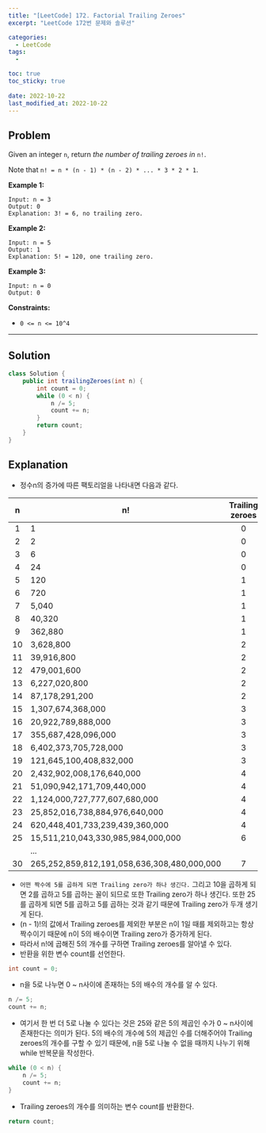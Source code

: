 ```yaml
---
title: "[LeetCode] 172. Factorial Trailing Zeroes"
excerpt: "LeetCode 172번 문제와 솔루션"

categories:
  - LeetCode
tags:
  - 

toc: true
toc_sticky: true
 
date: 2022-10-22
last_modified_at: 2022-10-22
---
```

## **Problem**
Given an integer `n`, return *the number of trailing zeroes in* `n!`.

Note that `n! = n * (n - 1) * (n - 2) * ... * 3 * 2 * 1`.

**Example 1:**
```
Input: n = 3
Output: 0
Explanation: 3! = 6, no trailing zero.
```
**Example 2:**
```
Input: n = 5
Output: 1
Explanation: 5! = 120, one trailing zero.
```
**Example 3:**
```
Input: n = 0
Output: 0
```
**Constraints:**
- `0 <= n <= 10^4`

---
## **Solution**
```java
class Solution {
    public int trailingZeroes(int n) {
        int count = 0;
        while (0 < n) {
            n /= 5;
            count += n;
        }
        return count;
    }
}
```
## **Explanation**
- 정수n의 증가에 따른 팩토리얼을 나타내면 다음과 같다.

|n|n!|Trailing zeroes|
|:---:|---|:---:|
|1|1|0|
|2|2|0|
|3|6|0|
|4|24|0|
|5|120|1|
|6|720|1|
|7|5,040|1|
|8|40,320|1|
|9|362,880|1|
|10|3,628,800|2|
|11|39,916,800|2|
|12|479,001,600|2|
|13|6,227,020,800|2|
|14|87,178,291,200|2|
|15|1,307,674,368,000|3|
|16|20,922,789,888,000|3|
|17|355,687,428,096,000|3|
|18|6,402,373,705,728,000|3|
|19|121,645,100,408,832,000|3|
|20|2,432,902,008,176,640,000|4|
|21|51,090,942,171,709,440,000|4|
|22|1,124,000,727,777,607,680,000|4|
|23|25,852,016,738,884,976,640,000|4|
|24|620,448,401,733,239,439,360,000|4|
|25|15,511,210,043,330,985,984,000,000|6|
||...||
|30|265,252,859,812,191,058,636,308,480,000,000|7|

- `어떤 짝수에 5를 곱하게 되면 Trailing zero가 하나 생긴다.` 그리고 10을 곱하게 되면 2를 곱하고 5를 곱하는 꼴이 되므로 또한 Trailing zero가 하나 생긴다. 또한 25를 곱하게 되면 5를 곱하고 5를 곱하는 것과 같기 때문에 Trailing zero가 두개 생기게 된다.
- (n - 1)!의 값에서 Trailing zeroes를 제외한 부분은 n이 1일 때를 제외하고는 항상 짝수이기 때문에 n이 5의 배수이면 Trailing zero가 증가하게 된다.
- 따라서 n!에 곱해진 5의 개수를 구하면 Trailing zeroes를 알아낼 수 있다.
- 반환을 위한 변수 count를 선언한다.
```java
int count = 0;
```
- n을 5로 나누면 0 ~ n사이에 존재하는 5의 배수의 개수를 알 수 있다.
```java
n /= 5;
count += n;
```
- 여기서 한 번 더 5로 나눌 수 있다는 것은 25와 같은 5의 제곱인 수가 0 ~ n사이에 존재한다는 의미가 된다. 5의 배수의 개수에 5의 제곱인 수를 더해주어야 Trailing zeroes의 개수를 구할 수 있기 때문에, n을 5로 나눌 수 없을 때까지 나누기 위해 while 반복문을 작성한다.
```java
while (0 < n) {
    n /= 5;
    count += n;
}
```
- Trailing zeroes의 개수를 의미하는 변수 count를 반환한다.
```java
return count;
```
